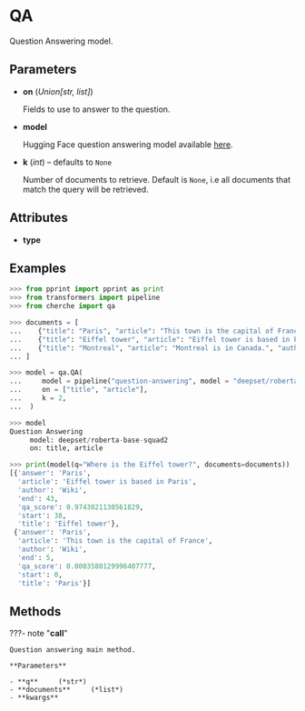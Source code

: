 # QA

Question Answering model.



## Parameters

- **on** (*Union[str, list]*)

    Fields to use to answer to the question.

- **model**

    Hugging Face question answering model available [here](https://huggingface.co/models?pipeline_tag=question-answering).

- **k** (*int*) – defaults to `None`

    Number of documents to retrieve. Default is `None`, i.e all documents that match the query will be retrieved.


## Attributes

- **type**


## Examples

```python
>>> from pprint import pprint as print
>>> from transformers import pipeline
>>> from cherche import qa

>>> documents = [
...    {"title": "Paris", "article": "This town is the capital of France", "author": "Wiki"},
...    {"title": "Eiffel tower", "article": "Eiffel tower is based in Paris", "author": "Wiki"},
...    {"title": "Montreal", "article": "Montreal is in Canada.", "author": "Wiki"},
... ]

>>> model = qa.QA(
...     model = pipeline("question-answering", model = "deepset/roberta-base-squad2", tokenizer = "deepset/roberta-base-squad2"),
...     on = ["title", "article"],
...     k = 2,
...  )

>>> model
Question Answering
     model: deepset/roberta-base-squad2
     on: title, article

>>> print(model(q="Where is the Eiffel tower?", documents=documents))
[{'answer': 'Paris',
  'article': 'Eiffel tower is based in Paris',
  'author': 'Wiki',
  'end': 43,
  'qa_score': 0.9743021130561829,
  'start': 38,
  'title': 'Eiffel tower'},
 {'answer': 'Paris',
  'article': 'This town is the capital of France',
  'author': 'Wiki',
  'end': 5,
  'qa_score': 0.0003580129996407777,
  'start': 0,
  'title': 'Paris'}]
```

## Methods

???- note "__call__"

    Question answering main method.

    **Parameters**

    - **q**     (*str*)    
    - **documents**     (*list*)    
    - **kwargs**    
    
